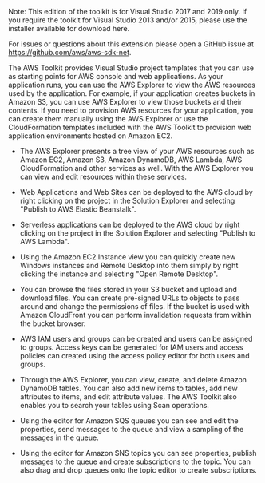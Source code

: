 Note: This edition of the toolkit is for Visual Studio 2017 and 2019 only. If you require the toolkit for Visual Studio 2013 and/or 2015, please use the installer available for download here.

For issues or questions about this extension please open a GitHub issue at https://github.com/aws/aws-sdk-net.

The AWS Toolkit provides Visual Studio project templates that you can use as starting points for AWS console and web applications. As your application runs, you can use the AWS Explorer to view the AWS resources used by the application. For example, if your application creates buckets in Amazon S3, you can use AWS Explorer to view those buckets and their contents. If you need to provision AWS resources for your application, you can create them manually using the AWS Explorer or use the CloudFormation templates included with the AWS Toolkit to provision web application environments hosted on Amazon EC2.

* The AWS Explorer presents a tree view of your AWS resources such as Amazon EC2, Amazon S3, Amazon DynamoDB, AWS Lambda, AWS CloudFormation and other services as well. With the AWS Explorer   you can view and edit resources within these services.

* Web Applications and Web Sites can be deployed to the AWS cloud by right clicking on the project in the Solution Explorer and selecting "Publish to AWS Elastic Beanstalk".

* Serverless applications can be deployed to the AWS cloud by right clicking on the project in the Solution Explorer and selecting "Publish to AWS Lambda".

* Using the Amazon EC2 Instance view you can quickly create new Windows instances and Remote Desktop into them simply by right clicking the instance and selecting "Open Remote Desktop".

* You can browse the files stored in your S3 bucket and upload and download files. You can create pre-signed URLs to objects to pass around and change the permissions of files. If the bucket is used with Amazon CloudFront you can perform invalidation requests from within the bucket browser.

* AWS IAM users and groups can be created and users can be assigned to groups. Access keys can be generated for IAM users and access policies can created using the access policy editor for both users and groups.

* Through the AWS Explorer, you can view, create, and delete Amazon DynamoDB tables. You can also add new items to tables, add new attributes to items, and edit attribute values. The AWS Toolkit also enables you to search your tables using Scan operations.

* Using the editor for Amazon SQS queues you can see and edit the properties, send messages to the queue and view a sampling of the messages in the queue.

* Using the editor for Amazon SNS topics you can see properties, publish messages to the queue and create subscriptions to the topic.  You can also drag and drop queues onto the topic editor to create subscriptions.